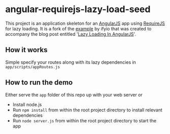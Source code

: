 angular-requirejs-lazy-load-seed
=====================================
This project is an application skeleton for an [AngularJS](http://angularjs.org/) app using [RequireJS](http://requirejs.org/) for lazy loading. It is a fork of the [example](https://github.com/ifyio/angularjs-lazy-loading-with-requirejs) by ifyio that was created to accompany the blog post entitled '[Lazy Loading In AngularJS](http://ify.io/lazy-loading-in-angularjs/)'.

## How it works
Simple specify your routes along with its lazy dependencies in `app/scripts/appRoutes.js` 

## How to run the demo

Either serve the `app` folder of this repo up with your web server or

* Install node.js
* Run `npm install` from within the root project directory to install relevant dependencies
* Run `node server.js` from within the root project directory to start the app
